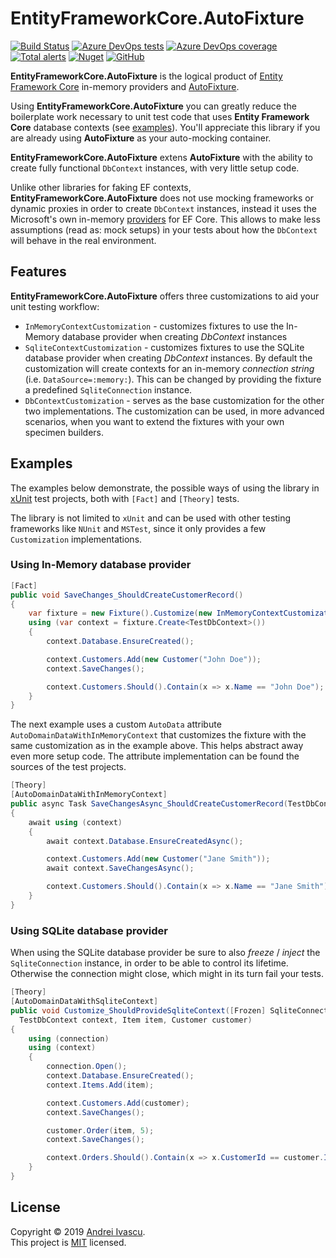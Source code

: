 # EntityFrameworkCore.AutoFixture

[![Build Status](https://dev.azure.com/aivascu/EntityFramework.AutoFixture/_apis/build/status/aivascu.EntityFrameworkCore.AutoFixture?branchName=master)](https://dev.azure.com/aivascu/EntityFramework.AutoFixture/_build/latest?definitionId=4&branchName=master)
[![Azure DevOps tests](https://img.shields.io/azure-devops/tests/aivascu/EntityFramework.AutoFixture/4)](https://dev.azure.com/aivascu/EntityFramework.AutoFixture/_build/latest?definitionId=4&branchName=master)
[![Azure DevOps coverage](https://img.shields.io/azure-devops/coverage/aivascu/EntityFramework.AutoFixture/4)](https://dev.azure.com/aivascu/EntityFramework.AutoFixture/_build)
[![Total alerts](https://img.shields.io/lgtm/alerts/g/aivascu/EntityFrameworkCore.AutoFixture.svg?logo=lgtm&logoWidth=18)](https://lgtm.com/projects/g/aivascu/EntityFrameworkCore.AutoFixture/alerts/)
[![Nuget](https://img.shields.io/nuget/v/EntityFrameworkCore.AutoFixture?logo=nuget)](https://www.nuget.org/packages/EntityFrameworkCore.AutoFixture/)
[![GitHub](https://img.shields.io/github/license/aivascu/EntityFrameworkCore.AutoFixture?logo=MIT)](https://licenses.nuget.org/MIT)

**EntityFrameworkCore.AutoFixture** is the logical product of [Entity Framework Core](https://docs.microsoft.com/en-us/ef/core/) in-memory providers and [AutoFixture](https://github.com/AutoFixture/AutoFixture).

Using **EntityFrameworkCore.AutoFixture** you can greatly reduce the boilerplate work necessary to unit test code that uses **Entity Framework Core** database contexts (see [examples](#examples)). You'll appreciate this library if you are already using **AutoFixture** as your auto-mocking container.

**EntityFrameworkCore.AutoFixture** extens **AutoFixture** with the ability to create fully functional `DbContext` instances, with very little setup code.

Unlike other libraries for faking EF contexts, **EntityFrameworkCore.AutoFixture** does not use mocking frameworks or dynamic proxies in order to create `DbContext` instances, instead it uses the Microsoft's own in-memory [providers](https://docs.microsoft.com/en-us/ef/core/miscellaneous/testing/) for EF Core. This allows to make less assumptions (read as: mock setups) in your tests about how the `DbContext` will behave in the real environment.

## Features

**EntityFrameworkCore.AutoFixture** offers three customizations to aid your unit testing workflow:

- `InMemoryContextCustomization` - customizes fixtures to use the In-Memory database provider when creating *DbContext* instances
- `SqliteContextCustomization` - customizes fixtures to use the SQLite database provider when creating *DbContext* instances.
By default the customization will create contexts for an in-memory *connection string* (i.e. `DataSource=:memory:`). This can be changed by providing the fixture a predefined `SqliteConnection` instance.
- `DbContextCustomization` - serves as the base customization for the other two implementations. The customization can be used, in more advanced scenarios, when you want to extend the fixtures with your own specimen builders.

## Examples

The examples below demonstrate, the possible ways of using the library in [xUnit](https://github.com/xunit/xunit) test projects, both with `[Fact]` and `[Theory]` tests.

The library is not limited to `xUnit` and can be used with other testing frameworks like `NUnit` and `MSTest`, since it only provides a few `Customization` implementations.

### Using In-Memory database provider

```csharp
[Fact]
public void SaveChanges_ShouldCreateCustomerRecord()
{
    var fixture = new Fixture().Customize(new InMemoryContextCustomization());
    using (var context = fixture.Create<TestDbContext>())
    {
        context.Database.EnsureCreated();

        context.Customers.Add(new Customer("John Doe"));
        context.SaveChanges();

        context.Customers.Should().Contain(x => x.Name == "John Doe");
    }
}
```

The next example uses a custom `AutoData` attribute `AutoDomainDataWithInMemoryContext` that customizes the fixture with the same customization as in the example above. This helps abstract away even more setup code. The attribute implementation can be found the sources of the test projects.

```csharp
[Theory]
[AutoDomainDataWithInMemoryContext]
public async Task SaveChangesAsync_ShouldCreateCustomerRecord(TestDbContext context)
{
    await using (context)
    {
        await context.Database.EnsureCreatedAsync();

        context.Customers.Add(new Customer("Jane Smith"));
        await context.SaveChangesAsync();

        context.Customers.Should().Contain(x => x.Name == "Jane Smith");
    }
}
```

### Using SQLite database provider

When using the SQLite database provider be sure to also *freeze* / *inject* the `SqliteConnection` instance, in order to be able to control its lifetime.
Otherwise the connection might close, which might in its turn fail your tests.

```csharp
[Theory]
[AutoDomainDataWithSqliteContext]
public void Customize_ShouldProvideSqliteContext([Frozen] SqliteConnection connection,
  TestDbContext context, Item item, Customer customer)
{
    using (connection)
    using (context)
    {
        connection.Open();
        context.Database.EnsureCreated();
        context.Items.Add(item);

        context.Customers.Add(customer);
        context.SaveChanges();

        customer.Order(item, 5);
        context.SaveChanges();

        context.Orders.Should().Contain(x => x.CustomerId == customer.Id && x.ItemId == item.Id);
    }
}
```

## License

Copyright &copy; 2019 [Andrei Ivascu](https://github.com/aivascu).<br/>
This project is [MIT](https://github.com/aivascu/EntityFrameworkCore.AutoFixture/blob/master/LICENSE) licensed.